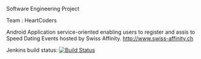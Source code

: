 Software Engineering Project

Team : HeartCoders

Android Application service-oriented enabling users to register and assis to Speed Dating Events hosted by Swiss Affinity.
http://www.swiss-affinity.ch

Jenkins build status:
[![Build Status](https://jenkins.epfl.ch/buildStatus/icon?job=2015-team-heart-coders)](https://jenkins.epfl.ch/job/2015-team-heart-coders)


